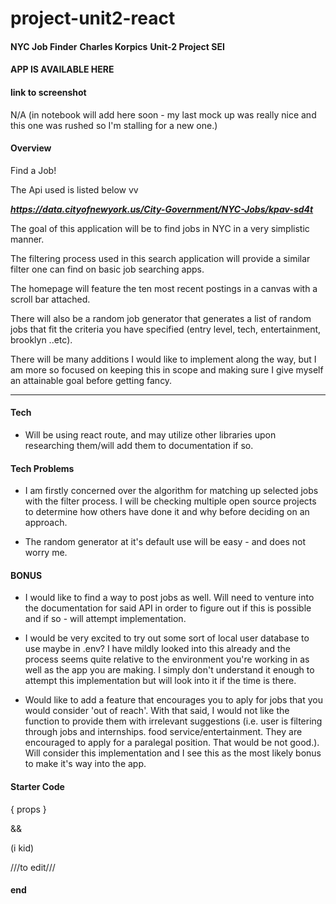 # project-unit2-react

####

**NYC Job Finder**
**Charles Korpics**
**Unit-2 Project SEI**


#### APP IS AVAILABLE HERE

#### link to screenshot
N/A (in notebook will add here soon - my last mock up was really nice and this one was rushed so I'm stalling for a new one.)


#### Overview

Find a Job! 

The Api used is listed below vv

***https://data.cityofnewyork.us/City-Government/NYC-Jobs/kpav-sd4t***

The goal of this application will be to find jobs in NYC in a very simplistic manner. 

The filtering process used in this search application will provide a similar filter one can find on basic job searching apps.

The homepage will feature the ten most recent postings in a canvas with a scroll bar attached. 

There will also be a random job generator that generates a list of random jobs that fit the criteria you have specified (entry level, tech, entertainment, brooklyn ..etc). 

There will be many additions I would like to implement along the way, but I am more so focused on keeping this in scope and making sure I give myself an attainable goal before getting fancy. 

---

#### Tech 

- Will be using react route, and may utilize other libraries upon researching them/will add them to documentation if so. 


#### Tech Problems 

- I am firstly concerned over the algorithm for matching up selected jobs with the filter process.
I will be checking multiple open source projects to determine how others have done it and why before deciding on an approach.

- The random generator at it's default use will be easy - and does not worry me.  

#### BONUS

- I would like to find a way to post jobs as well. Will need to venture into the documentation for said API in order to figure out if this is possible and if so - will attempt implementation. 

- I would be very excited to try out some sort of local user database to use maybe in .env? I have mildly looked into this already and the process seems quite relative to the environment you're working in as well as the app you are making. I simply don't understand it enough to attempt this implementation but will look into it if the time is there. 

- Would like to add a feature that encourages you to aply for jobs that you would consider 'out of reach'. With that said, I would not like the function to provide them with irrelevant suggestions (i.e. user is filtering through jobs and internships. food service/entertainment. They are encouraged to apply for a paralegal position. That would be not good.). Will consider this implementation and I see this as the most likely bonus to make it's way into the app. 


#### Starter Code

{ props }

&& <components/>

(i kid)

///to edit///
#### end
